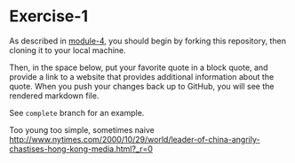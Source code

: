 # Exercise-1

As described in [module-4](https://github.com/INFO-201/m4-git-intro), you should begin by forking this repository, then cloning it to your local machine.

Then, in the space below, put your favorite quote in a block quote, and provide a link to a website that provides additional information about the quote. When you push your changes back up to GitHub, you will see the rendered markdown file.

See `complete` branch for an example.

Too young too simple, sometimes naive
http://www.nytimes.com/2000/10/29/world/leader-of-china-angrily-chastises-hong-kong-media.html?_r=0